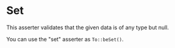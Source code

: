 # Set

This asserter validates that the given data is of any type but null.

You can use the "set" asserter as `To::beSet()`.
